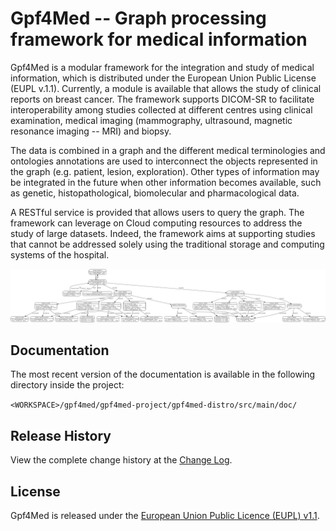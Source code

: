 # Gpf4Med -- Graph processing framework for medical information

Gpf4Med is a modular framework for the integration and study of medical 
information, which is distributed under the European Union Public License 
(EUPL v.1.1). Currently, a module is available that allows the study of 
clinical reports on breast cancer. The framework supports DICOM-SR to 
facilitate interoperability among studies collected at different centres 
using clinical examination, medical imaging (mammography, ultrasound, 
magnetic resonance imaging -- MRI) and biopsy.

The data is combined in a graph and the different medical terminologies and 
ontologies annotations are used to interconnect the objects represented in 
the graph (e.g. patient, lesion, exploration). Other types of information 
may be integrated in the future when other information becomes available, 
such as genetic, histopathological, biomolecular and pharmacological data.

A RESTful service is provided that allows users to query the graph. The 
framework can leverage on Cloud computing resources to address the study of 
large datasets. Indeed, the framework aims at supporting studies that cannot 
be addressed solely using the traditional storage and computing systems of 
the hospital.

![Screenshot - Sample graph](screenshots/gpf4med-dot.png)

## Documentation

The most recent version of the documentation is available in the following
directory inside the project:

``<WORKSPACE>/gpf4med/gpf4med-project/gpf4med-distro/src/main/doc/``

## Release History

View the complete change history at the [Change Log](CHANGELOG.md).

## License

Gpf4Med is released under the [European Union Public Licence (EUPL) v1.1](LICENSE.md).